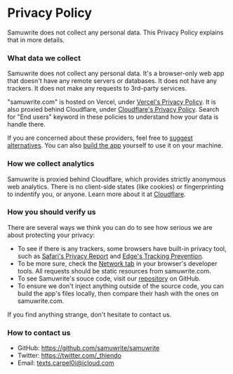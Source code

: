 # Privacy Policy

Samuwrite does not collect any personal data. This Privacy Policy explains that in more details.

### What data we collect

Samuwrite does not collect any personal data. It's a browser-only web app that doesn't have any remote servers or databases. It does not have any trackers. It does not make any requests to 3rd-party services.

"samuwrite.com" is hosted on Vercel, under [Vercel's Privacy Policy](https://vercel.com/legal/privacy-policy). It is also proxied behind Cloudflare, under [Cloudflare's Privacy Policy](https://www.cloudflare.com/privacypolicy/). Search for "End users" keyword in these policies to understand how your data is handle there.

If you are concerned about these providers, feel free to [suggest alternatives](https://github.com/samuwrite/samuwrite/issues/new). You can also [build the app](https://github.com/samuwrite/samuwrite) yourself to use it on your machine.

### How we collect analytics

Samuwrite is proxied behind Cloudflare, which provides strictly anonymous web analytics. There is no client-side states (like cookies) or fingerprinting to indentify you, or anyone. Learn more about it at [Cloudflare](https://www.cloudflare.com/web-analytics/).

### How you should verify us

There are several ways we think you can do to see how serious we are about protecting your privacy:

- To see if there is any trackers, some browsers have built-in privacy tool, such as [Safari's Privacy Report](https://support.apple.com/guide/safari/view-a-privacy-report-ibrw35004465/mac) and [Edge's Tracking Prevention](https://support.microsoft.com/en-us/microsoft-edge/learn-about-tracking-prevention-in-microsoft-edge-5ac125e8-9b90-8d59-fa2c-7f2e9a44d869).
- To be more sure, check the [Network tab](https://developer.chrome.com/docs/devtools/network) in your browser's developer tools. All requests should be static resources from samuwrite.com.
- To see Samuwrite's souce code, visit our [repository](https://github.com/samuwrite/samuwrite) on GitHub.
- To ensure we don't inject anything outside of the source code, you can build the app's files locally, then compare their hash with the ones on samuwrite.com.

If you find anything strange, don't hesitate to contact us.

### How to contact us

- GitHub: https://github.com/samuwrite/samuwrite
- Twitter: https://twitter.com/_thiendo
- Email: texts.carpel0i@icloud.com
